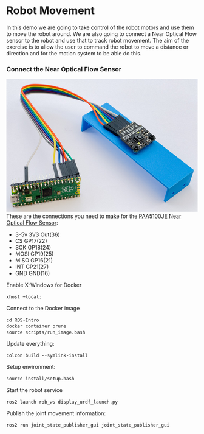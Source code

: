 # Robot Movement
In this demo we are going to take control of the robot motors and use them to move the robot around. We are also going to connect a Near Optical Flow sensor to the robot and use that to track robot movement. The aim of the exercise is to allow the user to command the robot to move a distance or direction and for the motion system to be able do this. 

### Connect the Near Optical Flow Sensor

![Flow sensor connected to PICO](images/Flow%20Sensor%20Wiring.jpg)
These are the connections you need to make for the [PAA5100JE Near Optical Flow Sensor](https://shop.pimoroni.com/products/paa5100je-optical-tracking-spi-breakout):

* 3-5v	3V3 Out(36)
* CS	GP17(22)
* SCK	GP18(24)
* MOSI	GP19(25)
* MISO	GP16(21)
* INT	GP21(27)
* GND	GND(16)

Enable X-Windows for Docker
```
xhost +local:
```
Connect to the Docker image
```
cd ROS-Intro
docker container prune
source scripts/run_image.bash
```
Update everything:
```
colcon build --symlink-install
```
Setup environment:
```
source install/setup.bash
```
Start the robot service
```
ros2 launch rob_ws display_urdf_launch.py
```
Publish the joint movement information:
```
ros2 run joint_state_publisher_gui joint_state_publisher_gui
```

